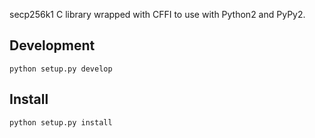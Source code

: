 secp256k1 C library wrapped with CFFI to use with Python2 and PyPy2.


## Development

```
python setup.py develop
```


## Install

```
python setup.py install
```
